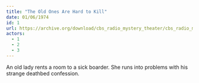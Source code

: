 ```yaml
---
title: "The Old Ones Are Hard to Kill"
date: 01/06/1974
id: 1
url: https://archive.org/download/cbs_radio_mystery_theater/cbs_radio_mystery_theater-0001-0050.zip/cbs_radio_mystery_theater-0001-0050%2Fcbsrmt_0001_the_old_ones_are_hard_to_kill.mp3
actors:
  - 1
  - 2
  - 3
---
```

An old lady rents a room to a sick boarder. She runs into problems with his strange deathbed confession.